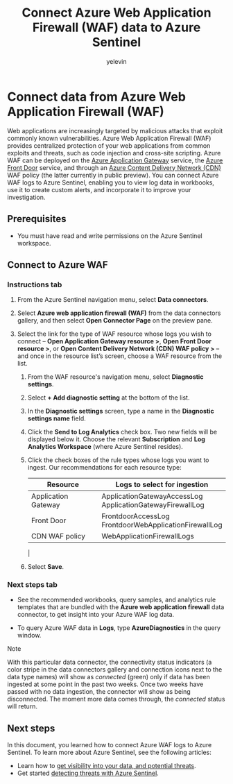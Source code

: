 ﻿---
title: Connect Azure Web Application Firewall (WAF) data to Azure Sentinel
description: Learn how to connect Azure WAF data to Azure Sentinel.
author: yelevin
manager: rkarlin
ms.assetid: bfa2eca4-abdc-49ce-b11a-0ee229770cdd
ms.service: azure-sentinel
ms.subservice: azure-sentinel
ms.topic: how-to
ms.date: 05/07/2020
ms.author: yelevin
---
# Connect data from Azure Web Application Firewall (WAF)

Web applications are increasingly targeted by malicious attacks that exploit commonly known vulnerabilities. Azure Web Application Firewall (WAF) provides centralized protection of your web applications from common exploits and threats, such as code injection and cross-site scripting. Azure WAF can be deployed on the [Azure Application Gateway](../web-application-firewall/ag/ag-overview.md) service, the [Azure Front Door](../web-application-firewall/afds/afds-overview.md) service, and through an [Azure Content Delivery Network (CDN)](../web-application-firewall/cdn/cdn-overview.md) WAF policy (the latter currently in public preview).
You can connect Azure WAF logs to Azure Sentinel, enabling you to view log data in workbooks, use it to create custom alerts, and incorporate it to improve your investigation.

## Prerequisites

- You must have read and write permissions on the Azure Sentinel workspace.

## Connect to Azure WAF

### Instructions tab

1. From the Azure Sentinel navigation menu, select **Data connectors**.

1. Select **Azure web application firewall (WAF)** from the data connectors gallery, and then select **Open Connector Page** on the preview pane.

1. Select the link for the type of WAF resource whose logs you wish to connect – **Open Application Gateway resource >**, **Open Front Door resource >**, or **Open Content Delivery Network (CDN) WAF policy >** – and once in the resource list’s screen, choose a WAF resource from the list.

    1. From the WAF resource's navigation menu, select **Diagnostic settings**.​

    1. Select **+ Add diagnostic setting** at the bottom of the list.​

    1. In the **Diagnostic settings** screen, type a name in the **Diagnostic settings name** field.

    1. Click the **Send to Log Analytics** check box. Two new fields will be displayed below it. Choose the relevant **Subscription** and **Log Analytics Workspace** (where Azure Sentinel resides).​

    1. Click the check boxes of the rule types whose logs you want to ingest. Our recommendations for each resource type:

        | Resource | Logs to select for ingestion |
        |----------|------------------------------|
        | Application Gateway | ApplicationGatewayAccessLog<br>ApplicationGatewayFirewallLog |
        | Front Door          | FrontdoorAccessLog<br>FrontdoorWebApplicationFirewallLog |
        | CDN WAF policy      | WebApplicationFirewallLogs |
        |

    1. Select **Save**.

### Next steps tab

- See the recommended workbooks, query samples, and analytics rule templates that are bundled with the **Azure web application firewall** data connector, to get insight into your Azure WAF log data.

- To query Azure WAF data in **Logs**, type **AzureDiagnostics** in the query window.

> [!NOTE]
>
> With this particular data connector, the connectivity status indicators (a color stripe in the data connectors gallery and connection icons next to the data type names) will show as *connected* (green) only if data has been ingested at some point in the past two weeks. Once two weeks have passed with no data ingestion, the connector will show as being disconnected. The moment more data comes through, the *connected* status will return.

## Next steps
In this document, you learned how to connect Azure WAF logs to Azure Sentinel. To learn more about Azure Sentinel, see the following articles:
- Learn how to [get visibility into your data, and potential threats](quickstart-get-visibility.md).
- Get started [detecting threats with Azure Sentinel](tutorial-detect-threats-built-in.md).